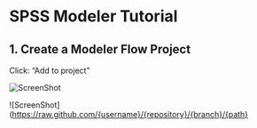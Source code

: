 #  SPSS Modeler Tutorial

## 1. Create a Modeler Flow Project 

Click: “Add to project”

![ScreenShot](https://raw.github.com/ARichthammer/spss-modeler-tutorial/main/readme_images/add-source.png)



![ScreenShot](https://raw.github.com/{username}/{repository}/{branch}/{path}
